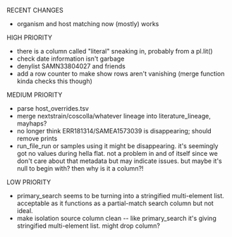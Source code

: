 RECENT CHANGES
* organism and host matching now (mostly) works

HIGH PRIORITY
* there is a column called "literal" sneaking in, probably from a pl.lit()
* check date information isn't garbage
* denylist SAMN33804027 and friends 
* add a row counter to make show rows aren't vanishing (merge function kinda checks this though)

MEDIUM PRIORITY
* parse host_overrides.tsv
* merge nextstrain/coscolla/whatever lineage into literature_lineage, mayhaps?
* no longer think ERR181314/SAMEA1573039 is disappearing; should remove prints
* run_file_run or samples using it might be disappearing. it's seemingly got no values during hella flat. not a problem in and of itself since we don't care about that metadata but may indicate issues. but maybe it's null to begin with? then why is it a column?!



LOW PRIORITY
* primary_search seems to be turning into a stringified multi-element list. acceptable as it functions as a partial-match search column but not ideal.
* make isolation source column clean -- like primary_search it's giving stringified multi-element list. might drop column?




